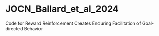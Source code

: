 # JOCN_Ballard_et_al_2024
Code for Reward Reinforcement Creates Enduring Facilitation of Goal-directed Behavior
